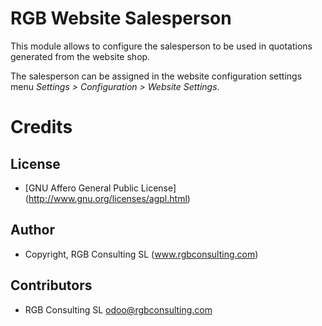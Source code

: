 RGB Website Salesperson
=======================

This module allows to configure the salesperson to be used in quotations
generated from the website shop.

The salesperson can be assigned in the website configuration settings menu
*Settings > Configuration > Website Settings*.

Credits
=======

License
-------

* [GNU Affero General Public License] (http://www.gnu.org/licenses/agpl.html)

Author
------

* Copyright, RGB Consulting SL (www.rgbconsulting.com)

Contributors
------------

* RGB Consulting SL <odoo@rgbconsulting.com>

